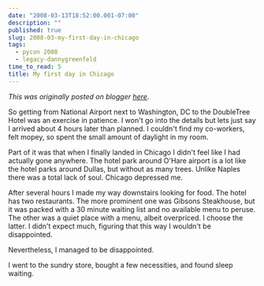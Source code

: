 ```yaml
---
date: "2008-03-13T18:52:00.001-07:00"
description: ""
published: true
slug: 2008-03-my-first-day-in-chicago
tags:
  - pycon 2008
  - legacy-dannygreenfeld
time_to_read: 5
title: My first day in Chicago
---
```


_This was originally posted on blogger [here](https://dannygreenfeld.blogspot.com/2008/03/my-first-day-in-chicago.html)_.

So getting from National Airport next to Washington, DC to the DoubleTree Hotel was an exercise in patience. I won't go into the details but lets just say I arrived about 4 hours later than planned. I couldn't find my co-workers, felt mopey, so spent the small amount of daylight in my room.

Part of it was that when I finally landed in Chicago I didn't feel like I had actually gone anywhere. The hotel park around O'Hare airport is a lot like the hotel parks around Dullas, but without as many trees. Unlike Naples there was a total lack of soul. Chicago depressed me.

After several hours I made my way downstairs looking for food. The hotel has two restaurants. The more prominent one was Gibsons Steakhouse, but it was packed with a 30 minute waiting list and no available menu to peruse. The other was a quiet place with a menu, albeit overpriced. I choose the latter. I didn't expect much, figuring that this way I wouldn't be disappointed.

Nevertheless, I managed to be disappointed.

I went to the sundry store, bought a few necessities, and found sleep waiting.
